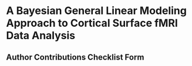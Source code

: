 # A Bayesian General Linear Modeling Approach to Cortical Surface fMRI Data Analysis


## Author Contributions Checklist Form